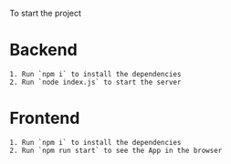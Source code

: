 To start the project

# Backend

    1. Run `npm i` to install the dependencies
    2. Run `node index.js` to start the server

# Frontend

    1. Run `npm i` to install the dependencies
    2. Run `npm run start` to see the App in the browser
